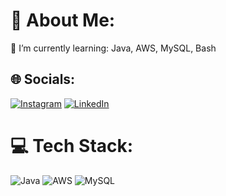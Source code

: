 # 💫 About Me:
🌱 I’m currently learning: Java, AWS, MySQL, Bash<br>

## 🌐 Socials:
[![Instagram](https://img.shields.io/badge/Instagram-%23E4405F.svg?logo=Instagram&logoColor=white)](https://instagram.com/a.krogerr) [![LinkedIn](https://img.shields.io/badge/LinkedIn-%230077B5.svg?logo=linkedin&logoColor=white)](https://linkedin.com/in/alexis-kröger-694b3432a) 

# 💻 Tech Stack:
![Java](https://img.shields.io/badge/java-%23ED8B00.svg?style=flat&logo=openjdk&logoColor=white) ![AWS](https://img.shields.io/badge/AWS-%23FF9900.svg?style=flat&logo=amazon-aws&logoColor=white) ![MySQL](https://img.shields.io/badge/mysql-4479A1.svg?style=flat&logo=mysql&logoColor=white)
<!-- Proudly created with GPRM ( https://gprm.itsvg.in ) -->
